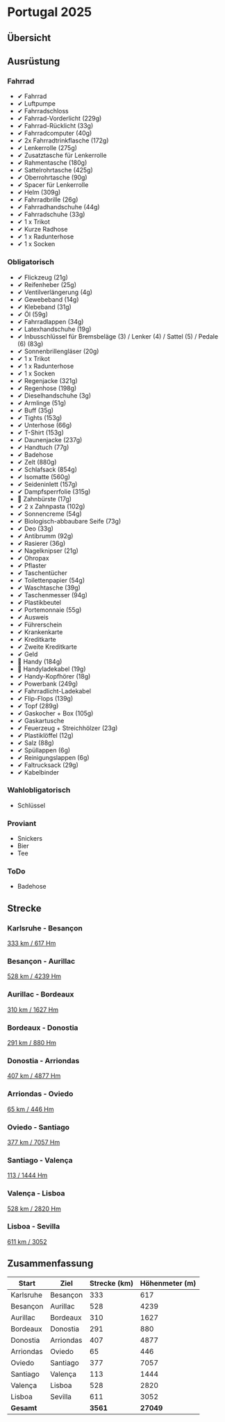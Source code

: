 # Portugal 2025

## Übersicht

## Ausrüstung

### Fahrrad

- ✔  Fahrrad
- ✔  Luftpumpe
- ✔  Fahrradschloss
- ✔  Fahrrad-Vorderlicht (229g)
- ✔  Fahrrad-Rücklicht (33g)
- ✔  Fahrradcomputer (40g)
- ✔  2x Fahrradtrinkflasche (172g)
- ✔  Lenkerrolle (275g)
- ✔  Zusatztasche für Lenkerrolle
- ✔  Rahmentasche (180g)
- ✔  Sattelrohrtasche (425g)
- ✔  Oberrohrtasche (90g)
- ✔  Spacer für Lenkerrolle
- ✔  Helm (309g)
- ✔  Fahrradbrille (26g)
- ✔  Fahrradhandschuhe (44g)
- ✔  Fahrradschuhe (33g)
- ✔  1 x Trikot
- ✔  Kurze Radhose
- ✔  1 x Radunterhose
- ✔  1 x Socken

### Obligatorisch

- ✔  Flickzeug (21g)
- ✔  Reifenheber (25g)
- ✔  Ventilverlängerung (4g)
- ✔  Gewebeband (14g)
- ✔  Klebeband (31g)
- ✔  Öl (59g)
- ✔  Fahrradlappen (34g)
- ✔  Latexhandschuhe (19g)
- ✔  Inbusschlüssel für Bremsbeläge (3) / Lenker (4) / Sattel (5) / Pedale (6) (83g)
- ✔  Sonnenbrillengläser (20g)
- ✔  1 x Trikot
- ✔  1 x Radunterhose
- ✔  1 x Socken
- ✔  Regenjacke (321g)
- ✔  Regenhose (198g)
- ✔  Dieselhandschuhe (3g)
- ✔  Armlinge (51g)
- ✔  Buff (35g)
- ✔  Tights (153g)
- ✔  Unterhose (66g)
- ✔  T-Shirt (153g)
- ✔  Daunenjacke (237g)
- ✔  Handtuch (77g)
- ✔  Badehose
- ✔  Zelt (880g)
- ✔  Schlafsack (854g)
- ✔  Isomatte (560g)
- ✔  Seideninlett (157g)
- ✔  Dampfsperrfolie (315g)
- 🚨  Zahnbürste (17g)
- ✔  2 x Zahnpasta (102g)
- ✔  Sonnencreme (54g)
- ✔  Biologisch-abbaubare Seife (73g)
- ✔  Deo (33g)
- ✔  Antibrumm (92g)
- ✔  Rasierer (36g)
- ✔  Nagelknipser (21g)
- ✔  Ohropax
- ✔  Pflaster
- ✔  Taschentücher
- ✔  Toilettenpapier (54g)
- ✔  Waschtasche (39g)
- ✔  Taschenmesser (94g)
- ✔  Plastikbeutel
- ✔  Portemonnaie (55g)
- ✔  Ausweis
- ✔  Führerschein
- ✔  Krankenkarte
- ✔  Kreditkarte
- ✔  Zweite Kreditkarte
- ✔  Geld
- 🚨  Handy (184g)
- 🚨  Handyladekabel (19g)
- ✔  Handy-Kopfhörer (18g)
- ✔  Powerbank (249g)
- ✔  Fahrradlicht-Ladekabel
- ✔  Flip-Flops (139g)
- ✔  Topf (289g)
- ✔  Gaskocher + Box (105g)
- ✔  Gaskartusche
- ✔  Feuerzeug + Streichhölzer (23g)
- ✔  Plastiklöffel (12g)
- ✔  Salz (88g)
- ✔  Spüllappen (6g)
- ✔  Reinigungslappen (6g)
- ✔  Faltrucksack (29g)
- ✔  Kabelbinder

### Wahlobligatorisch

- Schlüssel

### Proviant

- Snickers
- Bier
- Tee

### ToDo

- Badehose

## Strecke

### Karlsruhe - Besançon

[333 km / 617 Hm](https://brouter.de/brouter-web/#map=11/48.6526/8.0633/standard&lonlats=8.401921,48.991885;8.33004,48.893129;8.32341,48.890186;8.222569,48.866119;8.218439,48.864299;8.21448,48.860925;8.212591,48.859851;8.209459,48.858864;8.204899,48.855313;7.998819,48.71917;7.865921,48.599381;7.762324,48.568521;7.750361,48.560308;7.550056,48.189415;7.533961,48.090346;7.537651,48.058578;7.534819,48.028122;7.52888,48.018255;7.438947,47.802721;6.451378,47.360018;6.339154,47.339345;6.036108,47.231424)

### Besançon - Aurillac

[528 km / 4239 Hm](https://brouter.de/brouter-web/#map=8/45.921/5.460/standard&lonlats=6.036043,47.231401;5.498872,47.093062;5.31219,47.107621;4.9617,46.848738;4.867845,46.781742;4.56527,46.338706;4.506969,46.313324;4.463367,46.306165;4.309022,46.292111;4.258404,46.225276;3.764191,45.822055;3.675892,45.784793;3.574398,45.757493;3.41958,45.668525;3.379326,45.57512;3.358383,45.527993;3.26781,45.383163;3.00725,45.266913;2.443643,44.923887)

### Aurillac - Bordeaux

[310 km / 1627 Hm](https://brouter.de/brouter-web/#map=9/44.8525/2.1423/standard&lonlats=2.452011,44.910494;2.415726,44.88892;2.253613,44.849266;2.212887,44.857878;2.053156,44.875003;1.938357,44.900937;1.796007,44.919202;1.748972,44.935917;1.712698,44.954496;1.694469,44.948857;1.66872,44.94278;1.652927,44.944236;1.588726,44.932374;1.515856,44.913949;1.476996,44.900785;1.475891,44.898656;1.473305,44.898922;1.470838,44.899298;1.465119,44.899356;1.462576,44.89807;1.275071,44.840239;1.213989,44.816215;1.205578,44.808754;1.152921,44.831525;0.92474,44.854917;0.900149,44.847288;0.892596,44.843788;0.876718,44.841542;0.86071,44.839933;0.839167,44.845406;0.821786,44.846374;0.810885,44.850882;0.46679,44.847107;0.289078,44.86645;0.044074,44.853007;0.022316,44.852065;-0.094929,44.82629;-0.565238,44.837094)

### Bordeaux - Donostia

[291 km / 880 Hm](https://brouter.de/brouter-web/#map=9/43.6873/-0.7004/standard&lonlats=-0.580903,44.836518;-0.95727,44.637982;-1.196165,44.598483;-1.073966,44.343345;-1.268556,44.221399;-1.319208,44.092589;-1.436233,43.695309;-1.479,43.501485;-1.56828,43.483479;-1.659839,43.401516;-1.717901,43.377106;-1.790649,43.339637;-1.981963,43.322855)

### Donostia - Arriondas

[407 km / 4877 Hm](https://brouter.de/brouter-web/#map=9/43.5535/-4.9054/standard&lonlats=-1.98401,43.318988;-1.957156,43.275679;-2.074178,43.136629;-2.151492,43.121615;-2.187395,43.167508;-2.305112,43.170739;-2.41208,43.215018;-2.625913,43.169043;-3.008136,43.324934;-3.090098,43.310767;-3.118637,43.271362;-3.164942,43.276081;-3.274012,43.244248;-3.277702,43.248957;-3.349427,43.233586;-3.434769,43.269539;-3.434708,43.290436;-3.416805,43.343281;-3.525446,43.452559;-3.698701,43.4729;-3.770113,43.448045;-3.768954,43.440643;-3.814197,43.397707;-3.901734,43.437432;-3.904417,43.436841;-3.905833,43.436514;-3.908107,43.435875;-3.910618,43.434536;-3.913536,43.432884;-3.916991,43.430671;-3.919566,43.42637;-3.92979,43.41908;-3.93465,43.416038;-3.936324,43.414166;-3.937654,43.412468;-3.940465,43.410378;-3.943341,43.409787;-3.946388,43.408198;-3.949993,43.40405;-4.023485,43.389988;-4.033141,43.383969;-4.035791,43.381754;-4.038044,43.380216;-4.039106,43.378008;-4.041343,43.373262;-4.075027,43.379907;-4.355693,43.393703;-4.382472,43.385182;-4.405072,43.389856;-4.448991,43.378916;-4.459462,43.374548;-4.464955,43.372899;-4.503407,43.375517;-4.507763,43.375078;-4.509748,43.374945;-4.511422,43.374828;-4.512956,43.374766;-4.51345,43.374703;-4.514501,43.374664;-4.515628,43.37454;-4.516593,43.374462;-4.517848,43.374345;-4.518739,43.37344;-4.519511,43.372559;-4.520853,43.371061;-4.52199,43.368961;-4.528513,43.362289;-4.531817,43.356889;-4.534425,43.349399;-4.536892,43.334684;-4.544907,43.332293;-4.562974,43.326801;-4.579282,43.328113;-4.764582,43.295778;-5.144777,43.361132;-5.151429,43.364127;-5.160141,43.374426;-5.185161,43.390265&profile=fastbike)

### Arriondas - Oviedo

[65 km / 446 Hm](https://brouter.de/brouter-web/#map=11/43.3983/-5.6944/standard&lonlats=-5.182843,43.388934;-5.648518,43.392699;-5.714135,43.385994;-5.829427,43.36656;-5.846905,43.363262&profile=car-eco)

### Oviedo - Santiago

[377 km / 7057 Hm](https://brouter.de/brouter-web/#map=10/42.8644/-7.8429/standard&lonlats=-5.85714,43.360804;-5.865583,43.341347;-5.96034,43.347792;-5.987195,43.309785;-5.989223,43.297667;-5.983365,43.293576;-5.993085,43.276768;-6.035517,43.230259;-6.038446,43.226889;-6.046171,43.214497;-6.082134,43.18218;-6.199121,43.142425;-6.346664,43.285454;-6.807532,43.259769;-7.272477,43.01651;-7.303591,43.022501;-7.420321,43.015572;-7.484093,43.016699;-7.535419,43.011048;-7.539582,43.010578;-7.548755,43.012657;-7.55456,43.012867;-7.563829,43.021207;-7.586703,43.031128;-7.595673,43.037527;-8.3162,42.959596;-8.324246,42.955147;-8.332529,42.949758;-8.337357,42.947514;-8.340619,42.946577;-8.342378,42.944785;-8.425398,42.901244;-8.45192,42.900049;-8.498375,42.891765;-8.508568,42.886606;-8.540282,42.881026&profile=fastbike)

### Santiago - Valença

[113 / 1444 Hm](https://brouter.de/brouter-web/#map=11/42.0919/-8.5776/standard&lonlats=-8.54142,42.875115;-8.54084,42.850563;-8.546205,42.829228;-8.54805,42.80184;-8.551419,42.789464;-8.551569,42.775806;-8.547277,42.691709;-8.552084,42.677324;-8.553972,42.672718;-8.554573,42.669814;-8.555152,42.667668;-8.555603,42.665145;-8.556182,42.661752;-8.556762,42.660127;-8.557534,42.657554;-8.558586,42.654177;-8.559122,42.645954;-8.566418,42.627313;-8.596029,42.58688;-8.60105,42.583138;-8.607574,42.573263;-8.629782,42.543232;-8.635597,42.541765;-8.650768,42.517977;-8.647442,42.516698;-8.661561,42.503854;-8.652849,42.437598;-8.633494,42.43098;-8.624997,42.384432;-8.617723,42.363888;-8.626521,42.160954;-8.654394,42.135532;-8.653128,42.124234;-8.640511,42.081773;-8.638988,42.072536;-8.63807,42.064627;-8.639545,42.063838;-8.641284,42.062056;-8.641906,42.060158;-8.642142,42.057211;-8.642335,42.055554;-8.64285,42.053468;-8.643172,42.051603;-8.643301,42.050392;-8.644604,42.050556;-8.645419,42.050568;-8.646433,42.047954;-8.645983,42.044973;-8.646905,42.042887;-8.647892,42.041356;-8.647957,42.039349;-8.645768,42.034536&profile=fastbike)

### Valença - Lisboa

[528 km / 2820 Hm](https://brouter.de/brouter-web/#map=14/42.0171/-8.6164/standard&lonlats=-8.647184,42.033615;-8.655708,42.024399;-8.690765,41.986611;-8.837986,41.879115;-8.852942,41.861315;-8.873541,41.840361;-8.875108,41.83164;-8.870816,41.761964;-8.876073,41.759228;-8.75252,41.344115;-8.74958,41.341454;-8.73059,41.281418;-8.72838,41.278483;-8.652291,41.139849;-8.645124,41.012354;-8.655102,40.955724;-8.667977,40.871793;-8.657227,40.863713;-8.664694,40.830404;-8.665252,40.828878;-8.671818,40.808904;-8.673663,40.802894;-8.674006,40.793831;-8.790393,40.443696;-8.832235,40.193642;-8.830454,40.19125;-8.830197,40.188971;-8.829982,40.187595;-8.829017,40.182022;-8.830776,40.174611;-8.841655,40.154098;-8.833265,40.100594;-8.831635,40.094489;-8.814812,40.067104;-8.813953,40.058627;-8.823223,40.015779;-9.045954,39.694178;-9.179635,39.411927;-9.331169,39.179209;-9.377056,39.121471;-9.422547,39.008738;-9.418759,38.962312;-9.41539,38.957556;-9.394137,38.941387;-9.402194,38.901356;-9.435496,38.854242;-9.47176,38.8042;-9.480772,38.790221;-9.482403,38.780248;-9.484892,38.709886;-9.41318,38.701387;-9.15748,38.704643;-9.136462,38.706829&profile=fastbike)

### Lisboa - Sevilla

[611 km / 3052](https://brouter.de/brouter-web/#map=7/37.632/-5.021/standard&lonlats=-9.147127,38.687969;-9.044623,38.588111;-9.036877,38.567713;-9.036105,38.560734;-9.031148,38.548232;-9.024067,38.535848;-9.019926,38.52883;-9.016621,38.523173;-9.014003,38.5197;-8.996387,38.523862;-8.984692,38.528545;-8.977075,38.516106;-8.960123,38.521717;-8.765502,38.333644;-8.744988,38.11501;-8.791981,38.062537;-8.829618,38.008539;-8.834574,37.994556;-8.885407,37.957531;-8.78947,37.822184;-8.7774,37.807843;-8.775566,37.740602;-8.78108,37.464196;-8.758936,37.444506;-8.781745,37.398341;-8.791852,37.385504;-8.799652,37.373056;-8.800156,37.370072;-8.800483,37.368256;-8.800693,37.363745;-8.8008,37.354057;-8.794438,37.334243;-8.798161,37.320551;-8.885021,37.173825;-8.995711,37.023234;-8.944566,37.008216;-8.831549,37.068107;-8.671016,37.095479;-8.674028,37.107928;-8.538523,37.144342;-8.506658,37.14123;-8.497367,37.144615;-8.35757,37.100989;-8.30296,37.094039;-8.271761,37.086851;-8.261783,37.090077;-8.208321,37.103033;-8.18489,37.094981;-8.181596,37.097565;-8.163657,37.098592;-8.156834,37.088188;-8.056841,37.051376;-8.047121,37.044662;-8.045897,37.038292;-8.036478,37.034711;-8.019547,37.026716;-7.629576,37.134815;-7.619598,37.144804;-7.391288,37.216796;-6.686259,37.358063;-6.421123,37.391708;-6.011013,37.390942)

## Zusammenfassung

| Start      | Ziel      | Strecke (km) | Höhenmeter (m) |
| ---------- | --------- | ------------ | -------------- |
| Karlsruhe  | Besançon  |          333 |            617 |
| Besançon   | Aurillac  |          528 |           4239 |
| Aurillac   | Bordeaux  |          310 |           1627 |
| Bordeaux   | Donostia  |          291 |            880 |
| Donostia   | Arriondas |          407 |           4877 |
| Arriondas  | Oviedo    |           65 |            446 |
| Oviedo     | Santiago  |          377 |           7057 |
| Santiago   | Valença   |          113 |           1444 |
| Valença    | Lisboa    |          528 |           2820 |
| Lisboa     | Sevilla   |          611 |           3052 |
| **Gesamt** |           |     **3561** |      **27049** |

